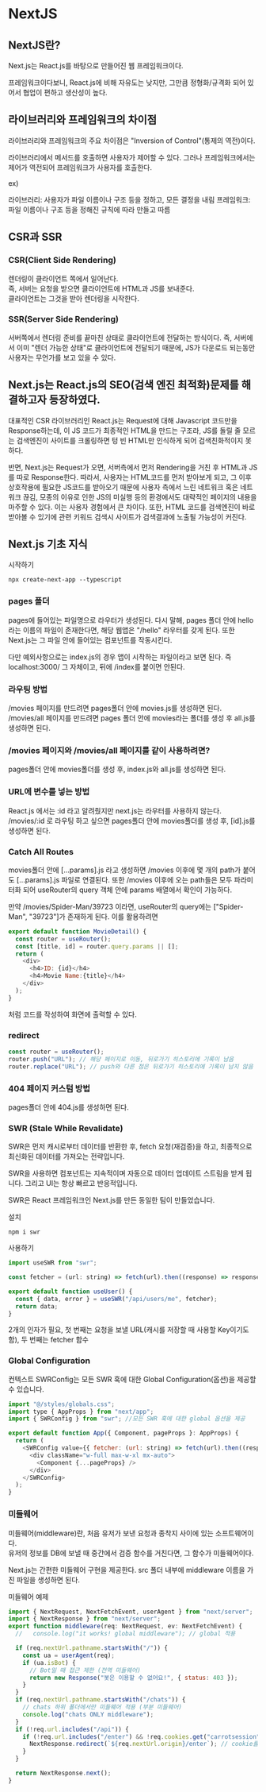 # NextJS

## NextJS란?

Next.js는 React.js를 바탕으로 만들어진 웹 프레임워크이다.

프레임워크이다보니, React.js에 비해 자유도는 낮지만, 그만큼 정형화/규격화 되어 있어서 협업이 편하고 생산성이 높다.
<br>

## 라이브러리와 프레임워크의 차이점

라이브러리와 프레임워크의 주요 차이점은 "Inversion of Control"(통제의 역전)이다.

라이브러리에서 메서드를 호출하면 사용자가 제어할 수 있다.
그러나 프레임워크에서는 제어가 역전되어 프레임워크가 사용자를 호출한다.

ex)

라이브러리: 사용자가 파일 이름이나 구조 등을 정하고, 모든 결정을 내림
프레임워크: 파일 이름이나 구조 등을 정해진 규칙에 따라 만들고 따름
<br>

## CSR과 SSR

### CSR(Client Side Rendering)

렌더링이 클라이언트 쪽에서 일어난다.<br>
즉, 서버는 요청을 받으면 클라이언트에 HTML과 JS를 보내준다.<br>
클라이언트는 그것을 받아 렌더링을 시작한다.

### SSR(Server Side Rendering)

서버쪽에서 렌더링 준비를 끝마친 상태로 클라이언트에 전달하는 방식이다.
즉, 서버에서 이미 "렌더 가능한 상태"로 클라이언트에 전달되기 때문에, JS가 다운로드 되는동안 사용자는 무언가를 보고 있을 수 있다.
<br>

## Next.js는 React.js의 SEO(검색 엔진 최적화)문제를 해결하고자 등장하였다.

대표적인 CSR 라이브러리인 React.js는 Request에 대해 Javascript 코드만을 Response하는데, 이 JS 코드가 최종적인 HTML을 만드는 구조라, JS를 돌릴 줄 모르는 검색엔진이 사이트를 크롤링하면 텅 빈 HTML만 인식하게 되어 검색친화적이지 못하다.

반면, Next.js는 Request가 오면, 서버측에서 먼저 Rendering을 거친 후 HTML과 JS를 따로 Response한다. 따라서, 사용자는 HTML코드를 먼저 받아보게 되고, 그 이후 상호작용에 필요한 JS코드를 받아오기 때문에 사용자 측에서 느린 네트워크 혹은 네트워크 끊김, 모종의 이유로 인한 JS의 미실행 등의 환경에서도 대략적인 페이지의 내용을 마주할 수 있다. 이는 사용자 경험에서 큰 차이다. 또한, HTML 코드를 검색엔진이 바로 받아볼 수 있기에 관련 키워드 검색시 사이트가 검색결과에 노출될 가능성이 커진다.
<br>

## Next.js 기초 지식

시작하기

```
npx create-next-app --typescript
```

### pages 폴더

pages에 들어있는 파일명으로 라우터가 생성된다. 다시 말해, pages 폴더 안에 hello라는 이름의 파일이 존재한다면, 해당 웹앱은 "/hello" 라우터를 갖게 된다. 또한 Next.js는 그 파일 안에 들어있는 컴포넌트를 작동시킨다.

다만 예외사항으로는 index.js의 경우 앱이 시작하는 파일이라고 보면 된다. 즉 localhost:3000/ 그 자체이고, 뒤에 /index를 붙이면 안된다.

### 라우팅 방법

/movies 페이지를 만드려면 pages폴더 안에 movies.js를 생성하면 된다.<br>
/movies/all 페이지를 만드려면 pages 폴더 안에 movies라는 폴더를 생성 후 all.js를 생성하면 된다.

### /movies 페이지와 /movies/all 페이지를 같이 사용하려면?

pages폴더 안에 movies폴더를 생성 후, index.js와 all.js를 생성하면 된다.

### URL에 변수를 넣는 방법

React.js 에서는 :id 라고 알려줬지만 next.js는 라우터를 사용하지 않는다.
/movies/:id 로 라우팅 하고 싶으면 pages폴더 안에 movies폴더를 생성 후, [id].js를 생성하면 된다.

### Catch All Routes

movies폴더 안에 [...params].js 라고 생성하면 /movies 이후에 몇 개의 path가 붙어도 [...params].js 파일로 연결된다. 또한 /movies 이후에 오는 path들은 모두 파라미터화 되어 useRouter의 query 객체 안에 params 배열에서 확인이 가능하다.

만약 /movies/Spider-Man/39723 이라면, useRouter의 query에는 ["Spider-Man", "39723"]가 존재하게 된다. 이를 활용하려면

```javascript
export default function MovieDetail() {
  const router = useRouter();
  const [title, id] = router.query.params || [];
  return (
    <div>
      <h4>ID: {id}</h4>
      <h4>Movie Name:{title}</h4>
    </div>
  );
}
```

처럼 코드를 작성하여 화면에 출력할 수 있다.

### redirect

```javascript
const router = useRouter();
router.push("URL"); // 해당 페이지로 이동, 뒤로가기 히스토리에 기록이 남음
router.replace("URL"); // push와 다른 점은 뒤로가기 히스토리에 기록이 남지 않음
```

### 404 페이지 커스텀 방법

pages폴더 안에 404.js를 생성하면 된다.

### SWR (Stale While Revalidate)

SWR은 먼저 캐시로부터 데이터를 반환한 후, fetch 요청(재검증)을 하고, 최종적으로 최신화된 데이터를 가져오는 전략입니다.

SWR을 사용하면 컴포넌트는 지속적이며 자동으로 데이터 업데이트 스트림을 받게 됩니다. 그리고 UI는 항상 빠르고 반응적입니다.

SWR은 React 프레임워크인 Next.js를 만든 동일한 팀이 만들었습니다.

설치

```
npm i swr
```

사용하기

```javascript
import useSWR from "swr";

const fetcher = (url: string) => fetch(url).then((response) => response.json());

export default function useUser() {
  const { data, error } = useSWR("/api/users/me", fetcher);
  return data;
}
```

2개의 인자가 필요, 첫 번째는 요청을 보낼 URL(캐시를 저장할 때 사용할 Key이기도 함), 두 번째는 fetcher 함수

### Global Configuration

컨텍스트 SWRConfig는 모든 SWR 훅에 대한 Global Configuration(옵션)을 제공할 수 있습니다.

```javascript
import "@/styles/globals.css";
import type { AppProps } from "next/app";
import { SWRConfig } from "swr"; //모든 SWR 훅에 대한 global 옵션을 제공

export default function App({ Component, pageProps }: AppProps) {
  return (
    <SWRConfig value={{ fetcher: (url: string) => fetch(url).then((response) => response.json()) }}>
      <div className="w-full max-w-xl mx-auto">
        <Component {...pageProps} />
      </div>
    </SWRConfig>
  );
}
```

### 미들웨어

미들웨어(middleware)란, 처음 유저가 보낸 요청과 종착지 사이에 있는 소프트웨어이다.<br>
유저의 정보를 DB에 보낼 때 중간에서 검증 함수를 거친다면, 그 함수가 미들웨어이다.

Next.js는 간편한 미들웨어 구현을 제공한다. src 폴더 내부에 middleware 이름을 가진 파일을 생성하면 된다.

미들웨어 예제

```javascript
import { NextRequest, NextFetchEvent, userAgent } from "next/server";
import { NextResponse } from "next/server";
export function middleware(req: NextRequest, ev: NextFetchEvent) {
  //   console.log("it works! global middleware"); // global 적용

  if (req.nextUrl.pathname.startsWith("/")) {
    const ua = userAgent(req);
    if (ua.isBot) {
      // Bot일 때 접근 제한 (전역 미들웨어)
      return new Response("봇은 이용할 수 없어요!", { status: 403 });
    }
  }
  if (req.nextUrl.pathname.startsWith("/chats")) {
    // chats 하위 폴더에서만 미들웨어 적용 (부분 미들웨어)
    console.log("chats ONLY middleware");
  }
  if (!req.url.includes("/api")) {
    if (!req.url.includes("/enter") && !req.cookies.get("carrotsession")) {
      NextResponse.redirect(`${req.nextUrl.origin}/enter`); // cookie를 가지고 있지 않았을 때 페이지를 redirect 시킴
    }
  }

  return NextResponse.next();
}
```
